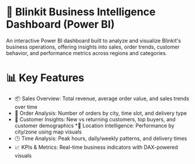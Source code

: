 # 🚚 Blinkit Business Intelligence Dashboard (Power BI)
An interactive Power BI dashboard built to analyze and visualize Blinkit's business operations, offering insights into sales, order trends, customer behavior, and performance metrics across regions and categories.
# 📊 Key Features
* 📦 Sales Overview: Total revenue, average order value, and sales trends over time
* 🛒 Order Analysis: Number of orders by city, time slot, and delivery type
* 👤 Customer Insights: New vs returning customers, top buyers, and customer demographics
*📍 Location Intelligence: Performance by city/zone using map visuals
* 🕒 Time Analysis: Peak hours, daily/weekly patterns, and delivery times
* 📈 KPIs & Metrics: Real-time business indicators with DAX-powered visuals
